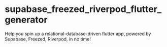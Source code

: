 # supabase_freezed_riverpod_flutter_generator
 Help you spin up a relational-database-driven flutter app, powered by Supabase, Freezed, Riverpod, in no time! 
